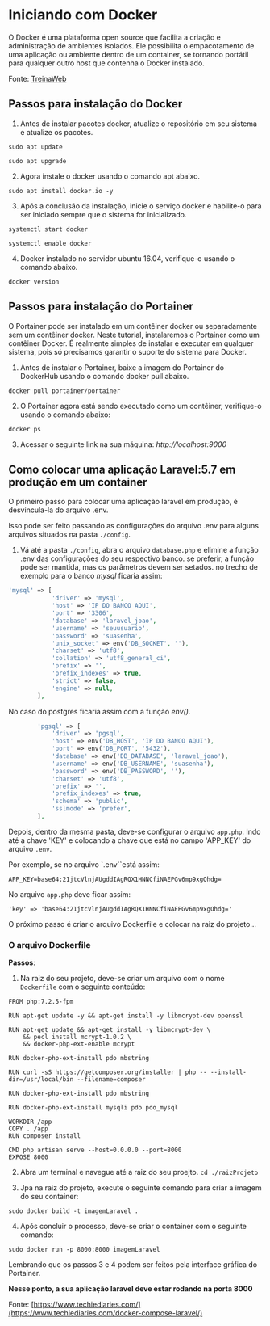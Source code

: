 # Iniciando com Docker

O Docker é uma plataforma open source que facilita a criação e administração de ambientes isolados. Ele possibilita o empacotamento de uma aplicação ou ambiente dentro de um container, se tornando portátil para qualquer outro host que contenha o Docker instalado.

Fonte: [TreinaWeb](https://www.treinaweb.com.br/blog/no-final-das-contas-o-que-e-o-docker-e-como-ele-funciona/#:~:text=O%20Docker%20%C3%A9%20uma%20plataforma,que%20contenha%20o%20Docker%20instalado.)

## Passos para instalação do Docker

1. Antes de instalar pacotes docker, atualize o repositório em seu sistema e
atualize os pacotes.

```
sudo apt update
```
```
sudo apt upgrade
```

2. Agora instale o docker usando o comando apt abaixo.
```
sudo apt install docker.io -y
```

3. Após a conclusão da instalação, inicie o serviço docker e habilite-o para ser
iniciado sempre que o sistema for inicializado.

```
systemctl start docker
```
```
systemctl enable docker
```

4. Docker instalado no servidor ubuntu 16.04, verifique-o usando o comando
abaixo.

```
docker version
```

## Passos para instalação do Portainer

O Portainer pode ser instalado em um contêiner docker ou separadamente sem
um contêiner docker. Neste tutorial, instalaremos o Portainer como um
contêiner Docker. É realmente simples de instalar e executar em qualquer
sistema, pois só precisamos garantir o suporte do sistema para Docker.

1. Antes de instalar o Portainer, baixe a imagem do Portainer do DockerHub
usando o comando docker pull abaixo.

```
docker pull portainer/portainer
```

2. O Portainer agora está sendo executado como um contêiner, verifique-o
usando o comando abaixo:

```
docker ps
```
3. Acessar o seguinte link na sua máquina: *http://localhost:9000*

## Como colocar uma aplicação Laravel:5.7 em produção em um container

O primeiro passo para colocar uma aplicação laravel em produção, é desvincula-la do arquivo .env.

Isso pode ser feito passando as configurações do arquivo .env para alguns arquivos situados na pasta `./config`.

1. Vá até a pasta `./config`, abra o arquivo `database.php` e elimine a função .env das configurações do seu respectivo banco. se preferir, a função pode ser mantida, mas os parâmetros devem ser setados. no trecho de exemplo para o banco *mysql* ficaria assim:

```php
'mysql' => [
            'driver' => 'mysql',
            'host' => 'IP DO BANCO AQUI',
            'port' => '3306',
            'database' => 'laravel_joao',
            'username' => 'seuusuario',
            'password' => 'suasenha',
            'unix_socket' => env('DB_SOCKET', ''),
            'charset' => 'utf8',
            'collation' => 'utf8_general_ci',
            'prefix' => '',
            'prefix_indexes' => true,
            'strict' => false,
            'engine' => null,
        ],
```

No caso do postgres ficaria assim com a função *env()*.

```php
        'pgsql' => [
            'driver' => 'pgsql',
            'host' => env('DB_HOST', 'IP DO BANCO AQUI'),
            'port' => env('DB_PORT', '5432'),
            'database' => env('DB_DATABASE', 'laravel_joao'),
            'username' => env('DB_USERNAME', 'suasenha'),
            'password' => env('DB_PASSWORD', ''),
            'charset' => 'utf8',
            'prefix' => '',
            'prefix_indexes' => true,
            'schema' => 'public',
            'sslmode' => 'prefer',
        ],
```

Depois, dentro da mesma pasta, deve-se configurar o arquivo `app.php`. Indo até a chave 'KEY' e colocando a chave que está no campo 'APP_KEY' do arquivo `.env`.

Por exemplo, se no arquivo `.env``está assim:

```
APP_KEY=base64:21jtcVlnjAUgddIAgRQX1HNNCfiNAEPGv6mp9xgOhdg=
```

No arquivo  `app.php` deve ficar assim:

```
'key' => 'base64:21jtcVlnjAUgddIAgRQX1HNNCfiNAEPGv6mp9xgOhdg='
```

O próximo passo é criar o arquivo Dockerfile e colocar na raiz do projeto...

### O arquivo Dockerfile

**Passos**:

1. Na raiz do seu projeto, deve-se criar um arquivo com o nome `Dockerfile` com o seguinte conteúdo:

```
FROM php:7.2.5-fpm

RUN apt-get update -y && apt-get install -y libmcrypt-dev openssl

RUN apt-get update && apt-get install -y libmcrypt-dev \
    && pecl install mcrypt-1.0.2 \
    && docker-php-ext-enable mcrypt

RUN docker-php-ext-install pdo mbstring

RUN curl -sS https://getcomposer.org/installer | php -- --install-dir=/usr/local/bin --filename=composer

RUN docker-php-ext-install pdo mbstring

RUN docker-php-ext-install mysqli pdo pdo_mysql

WORKDIR /app
COPY . /app
RUN composer install

CMD php artisan serve --host=0.0.0.0 --port=8000
EXPOSE 8000

```

2. Abra um terminal e navegue até a raiz do seu proejto. `cd ./raizProjeto`

3. Jpa na raiz do projeto, execute o seguinte comando para criar a imagem do seu container:

```
sudo docker build -t imagemLaravel .
```

4. Após concluir o processo, deve-se criar o container com o seguinte comando:

```
sudo docker run -p 8000:8000 imagemLaravel
```

Lembrando que os passos 3 e 4 podem ser feitos pela interface gráfica do Portainer.

**Nesse ponto, a sua aplicação laravel deve estar rodando na porta 8000**

Fonte: [https://www.techiediaries.com/](https://www.techiediaries.com/docker-compose-laravel/)
